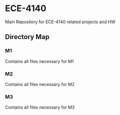 # ECE-4140
Main Repository for ECE-4140 related projects and HW
## Directory Map
### M1
Contains all files necessary for M1
### M2
Contains all files necessary for M2
### M3
Contains all files necessary for M3
